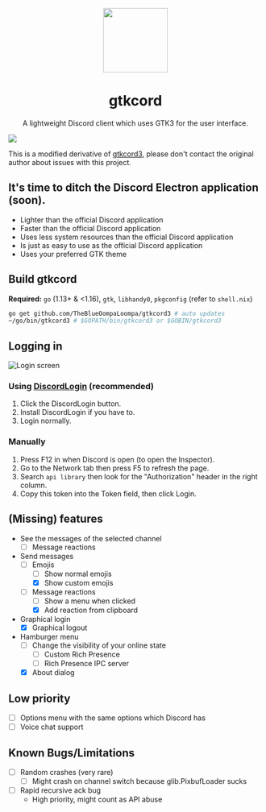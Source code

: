 <p align="center">
	
<img width="128" src="logo.png" />
<h1 align="center">gtkcord</h1>
<p  align="center">A lightweight Discord client which uses GTK3 for the user interface.</p>

<img src=".readme-resources/images/screenshot6.png" />

</p>

This is a modified derivative of [gtkcord3](https://github.com/diamondburned/gtkcord3), please don't contact the original author about issues with this project.

## It's time to ditch the Discord Electron application (soon).

- Lighter than the official Discord application
- Faster than the official Discord application
- Uses less system resources than the official Discord application
- Is just as easy to use as the official Discord application
- Uses your preferred GTK theme

## Build gtkcord
**Required:** `go` (1.13+ & <1.16), `gtk`, `libhandy0`, `pkgconfig` (refer to `shell.nix`)

```sh
go get github.com/TheBlueOompaLoompa/gtkcord3 # auto updates
~/go/bin/gtkcord3 # $GOPATH/bin/gtkcord3 or $GOBIN/gtkcord3
```

## Logging in

![Login screen](.readme-resources/images/login.png)

### Using [DiscordLogin](https://github.com/diamondburned/discordlogin) (recommended)

1. Click the DiscordLogin button.
2. Install DiscordLogin if you have to.
3. Login normally.

### Manually

1. Press F12 in when Discord is open (to open the Inspector).
2. Go to the Network tab then press F5 to refresh the page.
3. Search `api library` then look for the "Authorization" header in the right column.
5. Copy this token into the Token field, then click Login.

## (Missing) features

- See the messages of the selected channel
	- [ ] Message reactions
- Send messages
	- [ ] Emojis
		- [ ] Show normal emojis
		- [x] Show custom emojis
	- [ ] Message reactions
		- [ ] Show a menu when clicked
		- [x] Add reaction from clipboard
- Graphical login
	- [x] Graphical logout
- Hamburger menu
	- [ ] Change the visibility of your online state
		- [ ] Custom Rich Presence
		- [ ] Rich Presence IPC server
	- [x] About dialog

## Low priority

- [ ] Options menu with the same options which Discord has
- [ ] Voice chat support

## Known Bugs/Limitations

- [ ] Random crashes (very rare)
	- [ ] Might crash on channel switch because glib.PixbufLoader sucks
- [ ] Rapid recursive ack bug
	- High priority, might count as API abuse
